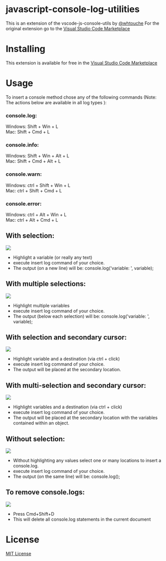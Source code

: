 # javascript-console-log-utilities

This is an extension of the vscode-js-console-utils by [@whtouche](https://twitter.com/whtouche)
For the original extension go to the [Visual Studio Code Marketplace](https://marketplace.visualstudio.com/items?itemName=whtouche.vscode-js-console-utils)

# Installing

This extension is available for free in the [Visual Studio Code Marketplace](https://marketplace.visualstudio.com/items?itemName=sheaclose.javascript-console-log-utilities)

# Usage

To insert a console method chose any of the following commands (Note: The actions below are available in all log types ):

### console.log:

Windows: Shift + Win + L  
Mac: Shift + Cmd + L

### console.info:

Windows: Shift + Win + Alt + L  
Mac: Shift + Cmd + Alt + L

### console.warn:

Windows: ctrl + Shift + Win + L  
Mac: ctrl + Shift + Cmd + L

### console.error:

Windows: ctrl + Alt + Win + L  
Mac: ctrl + Alt + Cmd + L

## With selection:

![](https://javascript-console-log-utilities.s3.amazonaws.com/basic-log.gif)

- Highlight a variable (or really any text)
- execute insert log command of your choice.
- The output (on a new line) will be: console.log('variable: ', variable);

## With multiple selections:

![](https://javascript-console-log-utilities.s3.amazonaws.com/multiple-logs.gif)

- Highlight multiple variables
- execute insert log command of your choice.
- The output (below each selection) will be: console.log('variable: ', variable);

## With selection and secondary cursor:

![](https://javascript-console-log-utilities.s3.amazonaws.com/Secondary-location-log.gif)

- Highlight variable and a destination (via ctrl + click)
- execute insert log command of your choice.
- The output will be placed at the secondary location.

## With multi-selection and secondary cursor:

![](https://javascript-console-log-utilities.s3.amazonaws.com/multi-with-dest.gif)

- Highlight variables and a destination (via ctrl + click)
- execute insert log command of your choice.
- The output will be placed at the secondary location with the variables contained within an object.

## Without selection:

![](https://javascript-console-log-utilities.s3.amazonaws.com/empty-console-log.gif)

- Without highlighting any values select one or many locations to insert a console.log.
- execute insert log command of your choice.
- The output (on the same line) will be: console.log();

## To remove console.logs:

![](https://javascript-console-log-utilities.s3.amazonaws.com/Delete-all-logs.gif)

- Press Cmd+Shift+D
- This will delete all console.log statements in the current document

# License

[MIT License](https://github.com/whtouche/vscode-js-console-utils/blob/master/LICENSE)
